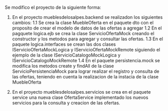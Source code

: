 Se modifico el proyecto de la siguiente forma:

1. En el proyecto mueblesdelosalpes.backend se realizadon los siguientes cambios:
1.1 Se crea la clase MuebleOferta en el paquete dto con el proposito de crear el modelo de datos de las ofertas a agregar
1.2 En el pagquete logica.ejb se crea la clase ServicioOfertaMock creando el constructor y los metodos para agregar y consultar las ofertas.
1.3 En el paquete logica.interfaces se crean las dos clases IServicioOfertaMockLogica y IServicioOfertaMockRemote siguiendo el ejemplo de la clase IServicioCatalogoMockLogica y IServicioCatalogoMockRemote
1.4 En el paquete persistencia.mock se modifica los metodos create y findAll de la clase ServicioPersistenciaMock para lograr realizar el registro y consulta de las ofertas, teniendo en cuenta la realizacion de la instacia de la clase MuebleOferta

2. En el proyecto mueblesdelosalpes.servicios se crea en el paquete service una nueva clase OfertaService implementado los nuevos servicios para la consulta y creacion de las ofertas.

